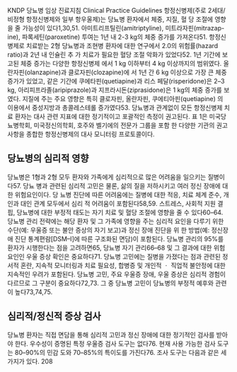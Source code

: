 KNDP 당뇨병 임상 진료지침 Clinical Practice Guidelines
항정신병제(주로 2세대/비정형 항정신병제와 일부 항우울제)는 당뇨병 환자에서 체중, 지질, 혈 당 조절에 영향을 줄 가능성이 있다1,30,51. 아미트리프틸린(amitriptyline), 미트라자핀(mitrazap-ine), 파록세틴(paroxetine) 투여는 1년 내 2-3 kg의 체중 증가를 가져온다51. 항정신병제로 치료받는 2형 당뇨병과 조현병 환자에 대한 연구에서 2.0의 위험률(hazard ratio)과 2년 내 인슐린 추 가 치료가 필요한 혈당 조절 악화가 있었다52. 1년 기간에 보고된 체중 증가는 다양한 항정신병제 에서 1 kg 이하부터 4 kg 이상까지의 범위였다. 올란자핀(olanzapine)과 클로자핀(clozapine)에 서 1년 간 6 kg 이상으로 가장 큰 체중 증가가 있었고, 같은 기간에 쿠에타핀(quetiapine)과 리스 페달(risperidone)은 2–3 kg, 아리피프라졸(aripiprazole)과 지프라시돈(ziprasidone)은 1 kg의 체중 증가를 보였다. 지질에 주는 주요 영향은 특히 클로자핀, 올란자핀, 쿠에티아핀(quetiapine) 의 이용에서 중성지방과 총콜레스테롤 증가였다53.
당뇨병과 관계없이 모든 항정신병제 치료 환자는 대사 관련 지표에 대한 정기적이고 포괄적인 측정이 권고된다. 표 1은 미국당뇨병학회, 미국정신의학회, 호주와 벨기에의 전문가 그룹을 포함 한 다양한 기관의 권고 사항을 종합한 항정신병제의 대사 모니터링 프로토콜이다.

## 당뇨병의 심리적 영향

당뇨병은 1형과 2형 모두 환자와 가족에게 심리적으로 많은 어려움을 일으키는 질병이다57. 당뇨 병과 관련된 심리적 고민은 물론, 삶의 질을 저하시키고 여러 정신 장애에 대한 위험요인이다. 당 뇨병 진단에 따른 어려움에는 질병에 대한 적응, 치료 체계 준수, 개인과 대인 관계 모두에서 심리 적 어려움이 포함된다58,59. 스트레스, 사회적 지원 결핍, 당뇨병에 대한 부정적 태도는 자기 치료 및 혈당 조절에 영향을 줄 수 있다60–64. 당뇨병 관리 전략에는 해당 환자 및 그 가족에 영향을 주는 심리적 요인을 다루기 위한 수단(예: 우울증 또는 불안 증상의 자기 보고)과 정신 장애 진단을 위 한 방법(예: 정신장애 진단 통계편람[DSM–I]에 따른 구조화된 면담)이 포함된다. 당뇨병 관리의 95%를 환자가 시행한다는 점을 고려하면65, 당뇨병 자기 관리66–68 및 그 결과에 대한 위험요인인 우울 증상 확인은 중요하다71.
당뇨병 고민에는 질병을 가졌다는 점과 관련된 정서적 혼란, 지속적 모니터링과 치료 필요성, 합병증 및 개인적 ㆍ 직업적 불안정에 대한 지속적인 우려가 포함된다. 당뇨병 고민, 주요 우울증 장애, 우울 증상은 심리적 경험이 다르므로 그 구분이 중요하다72,73. 그 중 당뇨병 고민이 당뇨병의 부정적 예후와 관련이 높다73,74,75.

## 심리적/정신적 증상 검사

당뇨병 환자는 직접 면담을 통해 심리적 고민과 정신 장애에 대한 정기적인 검사를 받아야 한다. 우수성이 증명된 특정 우울증 검사 도구는 없다76. 현재 사용 가능한 검사 도구는 80–90%의 민감 도와 70–85%의 특이도를 가진다76.
조사 도구는 다음과 같은 세 가지가 있다.
<PAGE>208